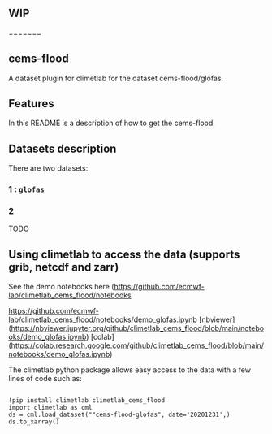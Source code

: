 
## WIP
=======
## cems-flood

A dataset plugin for climetlab for the dataset cems-flood/glofas.


Features
--------

In this README is a description of how to get the cems-flood.

## Datasets description

There are two datasets: 

### 1 : `glofas`


### 2
TODO


## Using climetlab to access the data (supports grib, netcdf and zarr)

See the demo notebooks here (https://github.com/ecmwf-lab/climetlab_cems_flood/notebooks

https://github.com/ecmwf-lab/climetlab_cems_flood/notebooks/demo_glofas.ipynb
[nbviewer] (https://nbviewer.jupyter.org/github/climetlab_cems_flood/blob/main/notebooks/demo_glofas.ipynb) 
[colab] (https://colab.research.google.com/github/climetlab_cems_flood/blob/main/notebooks/demo_glofas.ipynb) 

The climetlab python package allows easy access to the data with a few lines of code such as:
```

!pip install climetlab climetlab_cems_flood
import climetlab as cml
ds = cml.load_dataset(""cems-flood-glofas", date='20201231',)
ds.to_xarray()
```
